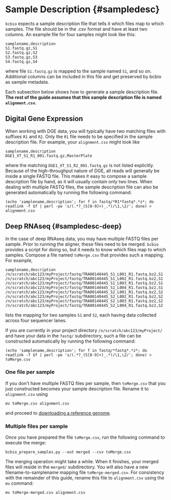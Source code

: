# Sample Description {#sampledesc}

`bcbio` expects a sample description file that tells it which files map to which samples. The file should be in the .csv format and have at least two columns. An example file for four samples might look like this:

```
samplename,description
S1.fastq.gz,S1
S2.fastq.gz,S2
S3.fastq.gz,S3
S4.fastq.gz,S4
```

where file `S1.fastq.gz` is mapped to the sample named `S1`, and so on. Additional columns can be included in this file and get preserved by bcbio as sample metadata.

Each subsection below shows how to generate a sample description file. **The rest of the guide assumes that this sample description file is named `alignment.csv`.**

## Digital Gene Expression

When working with DGE data, you will typically have two matching files with suffixes `R1` and `R2`. Only the `R1` file needs to be specified in the sample description file. For example, your `alignment.csv` might look like

```
samplename,description
DGE1_XT_S1_R1_001.fastq.gz,MasterPlate
```

where the matching `DGE1_XT_S1_R2_001.fastq.gz` is not listed explicitly. Because of the high-throughput nature of DGE, all reads will generally be inside a single FASTQ file. This makes it easy to compose a sample description file by hand, as it will usually contain only two lines. When dealing with multiple FASTQ files, the sample description file can also be generated automatically by running the following command:

```{bash, eval=FALSE}
(echo 'samplename,description'; for f in fastq/*R1*fastq*.*z*; do readlink -f $f | perl -pe 's/(.*?_(S[0-9]+)_.*)/\1,\2/'; done) > alignment.csv
```

## Deep RNAseq {#sampledesc-deep}

In the case of deep RNAseq data, you may have multiple FASTQ files per sample. Prior to running the aligner, these files need to be merged. `bcbio` provides a script for doing so, but it needs to know which files map to which samples. Compose a file named `toMerge.csv` that provides such a mapping. For example,

```
samplename,description
/n/scratch/abc123/myProject/fastq/TRA00140445_S1_L001_R1.fastq.bz2,S1
/n/scratch/abc123/myProject/fastq/TRA00140445_S1_L002_R1.fastq.bz2,S1
/n/scratch/abc123/myProject/fastq/TRA00140445_S1_L003_R1.fastq.bz2,S1
/n/scratch/abc123/myProject/fastq/TRA00140445_S1_L004_R1.fastq.bz2,S1
/n/scratch/abc123/myProject/fastq/TRA00140445_S2_L001_R1.fastq.bz2,S2
/n/scratch/abc123/myProject/fastq/TRA00140445_S2_L002_R1.fastq.bz2,S2
/n/scratch/abc123/myProject/fastq/TRA00140445_S2_L003_R1.fastq.bz2,S2
/n/scratch/abc123/myProject/fastq/TRA00140445_S2_L004_R1.fastq.bz2,S2
```

lists the mapping for two samples `S1` and `S2`, each having data collected across four sequencer lanes.

If you are currently in your project directory `/n/scratch/abc123/myProject/` and have your data in the `fastq/` subdirectory, such a file can be constructed automatically by running the following command:

```{bash, eval=FALSE}
(echo 'samplename,description'; for f in fastq/*fastq*.*z*; do readlink -f $f | perl -pe 's/(.*?_(S[0-9]+)_.*)/\1,\2/'; done) > toMerge.csv
```

### One file per sample

If you don't have multiple FASTQ files per sample, then `toMerge.csv` that you just constructed becomes your sample description file. Rename it to `alignment.csv` using

```
mv toMerge.csv alignment.csv
```

and proceed to [downloading a reference genome](#refgenome).

### Multiple files per sample

Once you have prepared the file `toMerge.csv`, run the following command to execute the merge:
```
bcbio_prepare_samples.py --out merged --csv toMerge.csv
```

The merging operation might take a while. When it finishes, your merged files will reside in the `merged/` subdirectory. You will also have a new filename-to-samplename mapping file `toMerge-merged.csv`. For consistency with the remainder of this guide, rename this file to `alignment.csv` using the `mv` command:

```
mv toMerge-merged.csv alignment.csv
```
